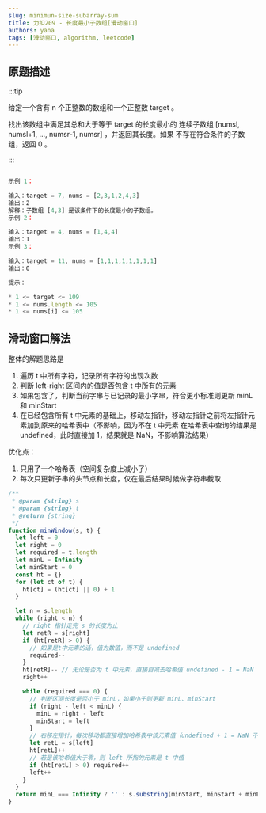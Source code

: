 ```yaml
---
slug: minimun-size-subarray-sum
title: 力扣209 - 长度最小子数组[滑动窗口]
authors: yana
tags: [滑动窗口, algorithm, leetcode]
---
```


## 原题描述

:::tip

给定一个含有 n 个正整数的数组和一个正整数 target 。

找出该数组中满足其总和大于等于 target 的长度最小的 连续子数组 [numsl, numsl+1, ..., numsr-1, numsr] ，并返回其长度。如果
不存在符合条件的子数组，返回 0 。

:::

```js

示例 1：

输入：target = 7, nums = [2,3,1,2,4,3]
输出：2
解释：子数组 [4,3] 是该条件下的长度最小的子数组。
示例 2：

输入：target = 4, nums = [1,4,4]
输出：1
示例 3：

输入：target = 11, nums = [1,1,1,1,1,1,1,1]
输出：0

提示：

* 1 <= target <= 109
* 1 <= nums.length <= 105
* 1 <= nums[i] <= 105

```

## 滑动窗口解法

整体的解题思路是

1. 遍历 t 中所有字符，记录所有字符的出现次数
2. 判断 left-right 区间内的值是否包含 t 中所有的元素
3. 如果包含了，判断当前字串与已记录的最小字串，符合更小标准则更新 minL 和 minStart
4. 在已经包含所有 t 中元素的基础上，移动左指针，移动左指针之前将左指针元素加到原来的哈希表中（不影响，因为不在 t 中元素
   在哈希表中查询的结果是 undefined，此时直接加 1，结果就是 NaN，不影响算法结果）

优化点：

1. 只用了一个哈希表（空间复杂度上减小了）
2. 每次只更新子串的头节点和长度，仅在最后结果时候做字符串截取

```js
/**
 * @param {string} s
 * @param {string} t
 * @return {string}
 */
function minWindow(s, t) {
  let left = 0
  let right = 0
  let required = t.length
  let minL = Infinity
  let minStart = 0
  const ht = {}
  for (let ct of t) {
    ht[ct] = (ht[ct] || 0) + 1
  }

  let n = s.length
  while (right < n) {
    // right 指针走完 s 的长度为止
    let retR = s[right]
    if (ht[retR] > 0) {
      // 如果是t中元素的话，值为数值，而不是 undefined
      required--
    }
    ht[retR]-- // 无论是否为 t 中元素，直接自减去哈希值 undefined - 1 = NaN
    right++

    while (required === 0) {
      // 判断区间长度是否小于 minL，如果小于则更新 minL、minStart
      if (right - left < minL) {
        minL = right - left
        minStart = left
      }
      // 右移左指针，每次移动都直接增加哈希表中该元素值（undefined + 1 = NaN 不影响算法）
      let retL = s[left]
      ht[retL]++
      // 若是该哈希值大于零，则 left 所指的元素是 t 中值
      if (ht[retL] > 0) required++
      left++
    }
  }
  return minL === Infinity ? '' : s.substring(minStart, minStart + minL)
}
```

